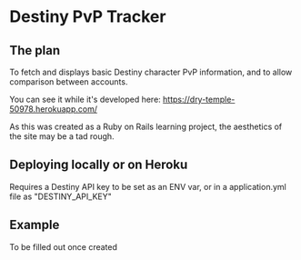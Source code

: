 # Destiny PvP Tracker

## The plan

To fetch and displays basic Destiny character PvP information, and to allow comparison between accounts.

You can see it while it's developed here: https://dry-temple-50978.herokuapp.com/

As this was created as a Ruby on Rails learning project, the aesthetics of the site may be a tad rough.

## Deploying locally or on Heroku

Requires a Destiny API key to be set as an ENV var, or in a application.yml file as "DESTINY_API_KEY"

## Example

To be filled out once created